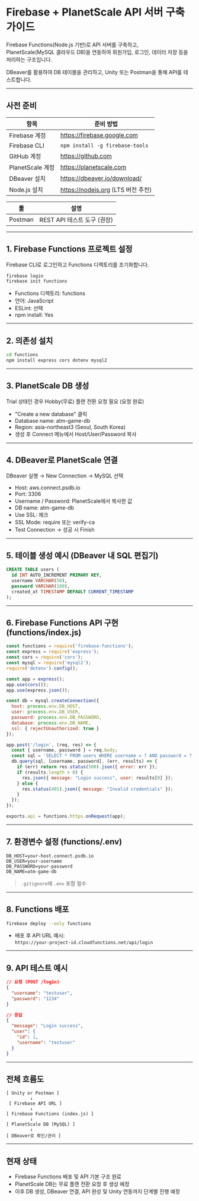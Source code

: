 # Firebase + PlanetScale API 서버 구축 가이드

Firebase Functions(Node.js 기반)로 API 서버를 구축하고,  
PlanetScale(MySQL 클라우드 DB)을 연동하여 회원가입, 로그인, 데이터 저장 등을 처리하는 구조입니다.

DBeaver를 활용하여 DB 테이블을 관리하고, Unity 또는 Postman을 통해 API를 테스트합니다.

---

## 사전 준비

| 항목 | 준비 방법 |
|------|-----------|
| Firebase 계정 | https://firebase.google.com |
| Firebase CLI | `npm install -g firebase-tools` |
| GitHub 계정 | https://github.com |
| PlanetScale 계정 | https://planetscale.com |
| DBeaver 설치 | https://dbeaver.io/download/ |
| Node.js 설치 | https://nodejs.org (LTS 버전 추천) |

| 툴 | 설명 |
|-----|------|
| Postman | REST API 테스트 도구 (권장) |

---

## 1. Firebase Functions 프로젝트 설정

Firebase CLI로 로그인하고 Functions 디렉토리를 초기화합니다.

```bash
firebase login
firebase init functions
```

- Functions 디렉토리: functions  
- 언어: JavaScript  
- ESLint: 선택  
- npm install: Yes

---

## 2. 의존성 설치

```bash
cd functions
npm install express cors dotenv mysql2
```

---

## 3. PlanetScale DB 생성

Trial 상태인 경우 Hobby(무료) 플랜 전환 요청 필요 (요청 완료)

- "Create a new database" 클릭
- Database name: atm-game-db
- Region: asia-northeast3 (Seoul, South Korea)
- 생성 후 Connect 메뉴에서 Host/User/Password 복사

---

## 4. DBeaver로 PlanetScale 연결

DBeaver 실행 → New Connection → MySQL 선택

- Host: aws.connect.psdb.io  
- Port: 3306  
- Username / Password: PlanetScale에서 복사한 값  
- DB name: atm-game-db  
- Use SSL: 체크  
- SSL Mode: require 또는 verify-ca  
- Test Connection → 성공 시 Finish

---

## 5. 테이블 생성 예시 (DBeaver 내 SQL 편집기)

```sql
CREATE TABLE users (
  id INT AUTO_INCREMENT PRIMARY KEY,
  username VARCHAR(50),
  password VARCHAR(100),
  created_at TIMESTAMP DEFAULT CURRENT_TIMESTAMP
);
```

---

## 6. Firebase Functions API 구현 (functions/index.js)

```js
const functions = require('firebase-functions');
const express = require('express');
const cors = require('cors');
const mysql = require('mysql2');
require('dotenv').config();

const app = express();
app.use(cors());
app.use(express.json());

const db = mysql.createConnection({
  host: process.env.DB_HOST,
  user: process.env.DB_USER,
  password: process.env.DB_PASSWORD,
  database: process.env.DB_NAME,
  ssl: { rejectUnauthorized: true }
});

app.post('/login', (req, res) => {
  const { username, password } = req.body;
  const sql = 'SELECT * FROM users WHERE username = ? AND password = ?';
  db.query(sql, [username, password], (err, results) => {
    if (err) return res.status(500).json({ error: err });
    if (results.length > 0) {
      res.json({ message: "Login success", user: results[0] });
    } else {
      res.status(401).json({ message: "Invalid credentials" });
    }
  });
});

exports.api = functions.https.onRequest(app);
```

---

## 7. 환경변수 설정 (functions/.env)

```env
DB_HOST=your-host.connect.psdb.io
DB_USER=your-username
DB_PASSWORD=your-password
DB_NAME=atm-game-db
```

> `.gitignore`에 `.env` 포함 필수

---

## 8. Functions 배포

```bash
firebase deploy --only functions
```

- 배포 후 API URL 예시:  
  `https://your-project-id.cloudfunctions.net/api/login`

---

## 9. API 테스트 예시

```json
// 요청 (POST /login)
{
  "username": "testuser",
  "password": "1234"
}
```

```json
// 응답
{
  "message": "Login success",
  "user": {
    "id": 1,
    "username": "testuser"
  }
}
```

---

## 전체 흐름도

```text
[ Unity or Postman ]
         ↓
 [ Firebase API URL ]
         ↓
[ Firebase Functions (index.js) ]
         ↓
[ PlanetScale DB (MySQL) ]
         ↓
[ DBeaver로 확인/관리 ]
```

---

## 현재 상태

- Firebase Functions 배포 및 API 기본 구조 완료  
- PlanetScale DB는 무료 플랜 전환 요청 후 생성 예정  
- 이후 DB 생성, DBeaver 연결, API 완성 및 Unity 연동까지 단계별 진행 예정
